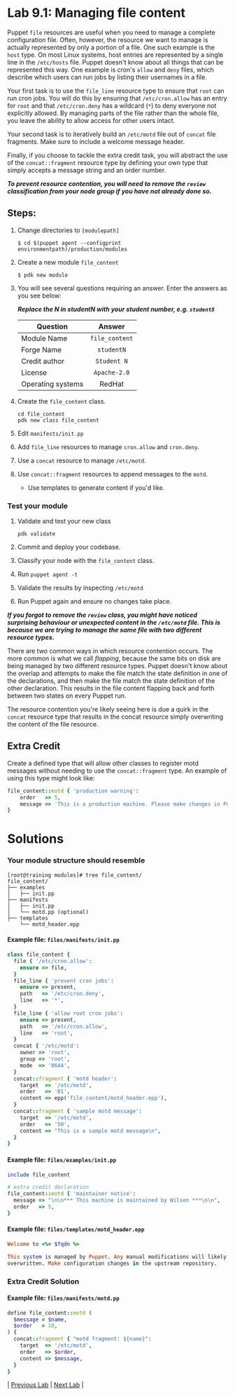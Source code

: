 # Lab 9.1: Managing file content

Puppet `file` resources are useful when you need to manage a complete configuration file. Often, however, the resource we want to manage is actually represented by only a portion of a file. One such example is the `host` type. On most Linux systems, host entries are represented by a single line in the `/etc/hosts` file. Puppet doesn't know about all things that can be represented this way. One example is cron's `allow` and `deny` files, which describe which users can run jobs by listing their usernames in a file.

Your first task is to use the `file_line` resource type to ensure that `root` can run cron jobs. You will do this by ensuring that `/etc/cron.allow` has an entry for `root` and that `/etc/cron.deny` has a wildcard (`*`) to deny everyone not explicitly allowed. By managing parts of the file rather than the whole file, you leave the ability to allow access for other users intact.

Your second task is to iteratively build an `/etc/motd` file out of `concat` file fragments. Make sure to include a welcome message header.

Finally, if you choose to tackle the extra credit task, you will abstract the use of the `concat::fragment` resource type by defining your own type that simply accepts a message string and an order number.

**_To prevent resource contention, you will need to remove the `review` classification from your node group if you have not already done so._**

## Steps:

1. Change directories to `[modulepath]`

    ```$ cd $(puppet agent --configprint environmentpath)/production/modules```

1. Create a new module `file_content`

    ```$ pdk new module```

1. You will see several questions requiring an answer. Enter the answers as you see below:

    **_Replace the N in studentN with your student number, e.g. `student8`_**

    | Question           | Answer              |
    | ------------------ |:-------------------:|
    | Module Name        | `file_content`      |
    | Forge Name         | `studentN`          |
    | Credit author      | `Student N`         |
    | License            | `Apache-2.0`        |
    | Operating systems  | RedHat              |

1. Create the `file_content` class.

    ```
    cd file_content
    pdk new class file_content
    ```
1. Edit `manifests/init.pp`
1. Add `file_line` resources to manage `cron.allow` and `cron.deny`.
1. Use a `concat` resource to manage `/etc/motd`.
1. Use `concat::fragment` resources to append messages to the `motd`.
    * Use templates to generate content if you'd like.

### Test your module

1. Validate and test your new class

    ```pdk validate```

1. Commit and deploy your codebase.
1. Classify your node with the `file_content` class.
1. Run `puppet agent -t`
1. Validate the results by inspecting `/etc/motd`
1. Run Puppet again and ensure no changes take place.

**_If you forgot to remove the `review` class, you might have noticed surprising behaviour or unexpected content in the `/etc/motd` file. This is because we are trying to manage the same file with two different resource types._**

There are two common ways in which resource contention occurs. The more common is what we call *flapping*, because the same bits on disk are being managed by two different resource types.  Puppet doesn't know about the overlap and attempts to make the file match the state definition in one of the declarations, and then make the file match the state definition of the other declaration. This results in the file content flapping back and forth between two states on every Puppet run.

The resource contention you're likely seeing here is due a quirk in the `concat` resource type that results in the concat resource simply overwriting the content of the file resource.

## Extra Credit

Create a defined type that will allow other classes to register motd messages without needing to use the `concat::fragment` type. An example of using this type might look like:

```ruby
file_content::motd { 'production warning':
    order   => 5,
    message => 'This is a production machine. Please make changes in Puppet instead.',
}
```

# Solutions

### Your module structure should resemble

```
[root@training modules]# tree file_content/
file_content/
├── examples
│   ├── init.pp
├── manifests
│   ├── init.pp
│   └── motd.pp (optional)
├── templates
    └── motd_header.epp
```

#### Example file: `files/manifests/init.pp`

```ruby
class file_content {
  file { '/etc/cron.allow':
    ensure => file,
  }
  file_line { 'prevent cron jobs':
    ensure => present,
    path   => '/etc/cron.deny',
    line   => '*',
  }
  file_line { 'allow root cron jobs':
    ensure => present,
    path   => '/etc/cron.allow',
    line   => 'root',
  }
  concat { '/etc/motd':
    owner => 'root',
    group => 'root',
    mode  => '0644',
  }
  concat::fragment { 'motd header':
    target  => '/etc/motd',
    order   => '01',
    content => epp('file_content/motd_header.epp'),
  }
  concat::fragment { 'sample motd message':
    target  => '/etc/motd',
    order   => '50',
    content => "This is a sample motd message\n",
  }
}
```

#### Example file: `files/examples/init.pp`

```ruby
include file_content

# extra credit declaration
file_content::motd { 'maintainer notice':
  message => "\n\n*** This machine is maintained by Wilson ***\n\n",
  order   => 5,
}
```

#### Example file: `files/templates/motd_header.epp`

```ruby
Welcome to <%= $fqdn %>

This system is managed by Puppet. Any manual modifications will likely be
overwritten. Make configuration changes in the upstream repository.
```

### Extra Credit Solution

#### Example file: `files/manifests/motd.pp`

```ruby
define file_content::motd (
  $message = $name,
  $order   = 10,
) {
  concat::fragment { "motd fragment: ${name}":
    target  => '/etc/motd',
    order   => $order,
    content => $message,
  }
}
```

|  [Previous Lab](../lab-08.2-Create-a-custom-function)  |  [Next Lab](../lab-09.2-Using-augeas)  |
